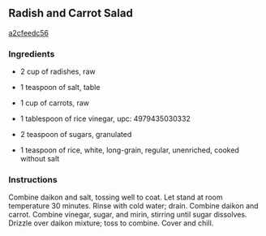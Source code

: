## Radish and Carrot Salad

[a2cfeedc56](http://www.food.com/recipe/radish-and-carrot-salad-330419)

### Ingredients

 - 2 cup of radishes, raw

 - 1 teaspoon of salt, table

 - 1 cup of carrots, raw

 - 1 tablespoon of rice vinegar, upc: 4979435030332

 - 2 teaspoon of sugars, granulated

 - 1 teaspoon of rice, white, long-grain, regular, unenriched, cooked without salt

### Instructions

Combine daikon and salt, tossing well to coat. Let stand at room temperature 30 minutes. Rinse with cold water; drain. Combine daikon and carrot. Combine vinegar, sugar, and mirin, stirring until sugar dissolves. Drizzle over daikon mixture; toss to combine. Cover and chill.